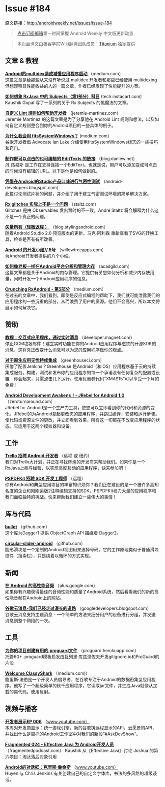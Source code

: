 # Issue #184
>
原文链接：<http://androidweekly.net/issues/issue-184>

> [点击订阅邮箱](http://tinyletter.com/androidweeklycn)第一时间掌握 Android Weekly 中文版更新动态

> 本页面译文由极客学院Wiki翻译团队成员：[Titanjum](https://github.com/JungleTian) 独家提供


## 文章 & 教程

**[Android的multidex造成减慢应用程序启动 ](https://medium.com/groupon-eng/android-s-multidex-slows-down-app-startup-d9f10b46770f#.lw95ymiis)**
（medium.com）  
这篇文章是给那些从来没有听说过 multidex 开发者和那些已经使用 multidexing 但想观察其性能收益的人的一篇文章，作者已经发现了性能提升的方案。

**[如何想象 RxJava 中的 Subjects（第1部分）科目](https://tech.instacart.com/how-to-think-about-subjects-part-1/)**
 (tech.instacart.com)  
Kaushik Gopal 写了一系列的关于 Rx Subjects 的黑魔法的文章。

**[自定义 Lint 规则如何帮助开发者](http://jeremie-martinez.com/2015/12/15/custom-lint-rules/)**
（jeremie-martinez.com）  
Jeremie Martinez 的这篇文章是为了分享他在 Android Lint 规则和想法，以及如何自定义规则整合到你的Andr​​oid项目的一些具体的例子。


**[	为什么我会用 fitsSystemWindows？](https://medium.com/google-developers/why-would-i-want-to-fitssystemwindows-4e26d9ce1eec?linkId=19685562#.54otg242w)**
(medium.com)   
谷歌开发者倡 Advocate lan Lake 介绍使用fitsSystemWindows标志的一些技巧和窍门。

**[制作既可以点击的也可编辑的 EditTexts 的链接](http://blog.danlew.net/2015/12/14/making-edittexts-with-links-both-clickable-and-editable/)**
（blog.danlew.net）  
丹·路易斯 是工作在支持连接一个EditText。也就是说，用户可以添加变成可点击的时候没有编辑的URL。以下是他是如何做到的。


**[凭借在Android的Studio产品口味进行气密性测试](http://android-developers.blogspot.com/2015/12/leveraging-product-flavors-in-android.html)**
（android-developers.blogspot.com）  
此篇讨论测试片状的问题，并介绍了用于建立气密测试环境的简单解决方案。

**[Rx glitches 实际上不是一个问题](http://staltz.com/rx-glitches-arent-actually-a-problem.html)**
（staltz.com）  
Glitches 是由 Observables 发出暂时的不一致。André Staltz 将会解释为什么这不是一个真正的问题。

**[矢量所有（轻微返程 ）](https://blog.stylingandroid.com/vectors-for-all-slight-return/)**
（blog.stylingandroid.com）  
随着Android Studio 2.0 预览版本的更新，马克·阿利森 重新查看了SVG的转换工具，检查是否有有所改善。

**[Android 的开发小结// 5号](http://willowtreeapps.com/blog/android-development-tidbits-no-5/)**
（willowtreeapps.com）  
为Android开发者提供的八个小结。

**[如何像老板一样在Android平台分析和管理内存](https://acadgild.com/blog/analyze-manage-android-devices-memory-allocation-through-ddms-mat)**
（acadgild.com）  
这篇文章都是关于Android的内存管理。它提供有关您如何分析和减少内存使用量，同时开发一个Android应用程序的信息。

**[Crunching RxAndroid - 第5部分](https://medium.com/crunching-rxandroid/crunching-rxandroid-part-5-1dd5fba89058#.qeon3z25s)**
（medium.com）  
在过去的文章中，我们看到，即使是反应式编程的帮助下，我们就可能泄露我们的应用程序的一些沉重的部分，从而浪费了用户的资源。他们不会高兴，所以本文将展示如何解决它。


## 赞助
**[教程：交互式应用程序，通过实时消息](http://developer.magnet.com/documentation/)**
（developer.magnet.com）  
停止GCM垃圾邮件！建立实时功能在你的Andr​​oid应用程序与磁铁的开源SDK的消息，这将真正改变什么消息可以为您的应用程序做你的观点。

**[对于原生应用无忧持续集成](http://greenhouseci.com/)**
（greenhouseci.com）  
厌倦了配置Jenkins？Greenhouse 是Android（和iOS）应用程序基于云的持续集成服务。构建，测试和发布你的应用程序的每一个承诺没有任何复杂的配置或设置 - 你会起来，只需点击几下运行。使用优惠券代码“XMAS15”可以享受一个月的免费！

**[Android Development Awakens！- JRebel for Android 1.0](http://zeroturnaround.com/blog/announcing-jrebel-for-android-1-0-android-development-awakens/)**
（zeroturnaround.com）  
JRebel for Android是一个生产力工具，使您可以立即看到你的代码和资源的变化。JRebel的为Android拿起更改您的应用程序，并跳过编译，安装和运行步骤。使代码或资源文件的更改，并立即看到效果。所有这一切都在不改变应用程序的状态。它适用于这两个模拟器和设备。


## 工作
**[Trello 招聘 Android 开发者](https://trello.com/jobs/android-developer)**
（远程 或 纽约）  
我们对Trello大计划，并正在寻找辉煌的开发商来帮助我们。如果你是一个RxJava上瘾与经验，以实现高度互动的应用程序，快来参加吧！

**[PSPDFKit 招聘 SDK 开发工程师](https://pspdfkit.com/jobs/)**
（远程）  
你有Android和典型应用项目的丰富知识烦你？我们正在建设的是一个被许多高知名度的企业和刚刚运版2注释编辑支持的SDK。PSPDFKit权力大量的应用程序和我们面临独特的挑战。快来帮助我们建立一些伟大的事情！

## 库与代码


**[bullet](https://github.com/tbroyer/bullet)**
（github.com）	
这个库为Dagger1 提供 ObjectGraph API 围绕着 Dagger2。
 
**[circular-slider-android](https://github.com/milosmns/circular-slider-android)**
（github.com）	
圆形滑块是一个定制的Andr​​oid视图用来选择号码。它的工作原理类似于普通滑块控件（搜索栏），只是绕着以循环的方式实现。


## 新闻

**[在 Android 的高性能音频](https://plus.google.com/+AndroidDevelopers/posts/bCjGXMTy8gT)**
（plus.google.com）  
如果你有兴趣获得最佳的音频性能和质量了Android系统，然后看看我们的新的高性能音频在Android上的网站。

**[谷歌云消息-我们已经走过漫长的道路](http://googledevelopers.blogspot.com/2015/12/google-cloud-messaging-weve-come-long.html)**
（googledevelopers.blogspot.com）  
谷歌云消息支持主题消息 - 一个简单的方法来细分用户的设备进行分组，并发送消息到整个网段的一次。


## 工具

**[为你的项目创建有用的.proguard文件](https://proguard.herokuapp.com/)**
（proguard.herokuapp.com）  
托管60+ .proguard模板启发由瓦列里·库兹涅佐夫开发gitignore.io和ProGuard的片段

**[Welcome ClassyShark](https://medium.com/@BorisFarber/welcome-classyshark-b632ae8488b4#.uzoays91r)**
（medium.com)）  
鲍里斯·法伯是一个开发人员倡导者，在谷歌专注于Android的数据密集型应用程序。他写了一个超级简单的秋千应用程序，它读取jar文件，并生成Java就像从加载的类代码，使用反射。


## 视频与播客

**[开发者展示EP 006](https://www.youtube.com/watch?v=lOD6SJd9kgQ&feature=youtu.be)** 
（www.youtube.com）	
本周对开发商显示：统一游戏引擎，新的谷歌铸远程显示的API，云愿景的API，并找出什么是雷托的Andr​​oid工作室中对我们的新段“#AskDevShow”。
 
**[Fragmented 024 - Effective Java 为 Android开发人员](http://fragmentedpodcast.com/episodes/24/)** 
（fragmentedpodcast.com）	
Kaushik 从《Effective Java》讨论 Joshua 的第六项目：淘汰落后对象引用

**[Android的对话框：克里斯·詹金斯](https://www.youtube.com/watch?v=WZkZVCWxIXs&feature=youtu.be)**
（www.youtube.com）	
Huyen 与 Chris Jenkins 有关创建自己的自定义字体库，书法的多风路的超级谈话。
 